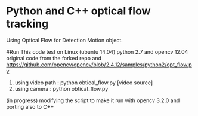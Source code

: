 # Python and C++ optical flow tracking
Using Optical Flow for Detection Motion object. 


#Run
This code test on Linux (ubuntu 14.04) python 2.7 and opencv 12.04  
original code from the forked repo and  https://github.com/opencv/opencv/blob/2.4.12/samples/python2/opt_flow.py   
1. using video path : python obtical_flow.py [video source]  
2. using camera : python obtical_flow.py   

(in progress) modifying the script to make it run with opencv 3.2.0 and porting also to C++
